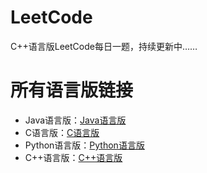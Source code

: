 # LeetCode  
C++语言版LeetCode每日一题，持续更新中……  
# 所有语言版链接
- Java语言版：[Java语言版](https://github.com/IronmanJay/LeetCode)
- C语言版：[C语言版](https://github.com/IronmanJay/C_Code/tree/master/LeetCode)
- Python语言版：[Python语言版](https://github.com/IronmanJay/Python_Project/tree/master/LeetCode)
- C++语言版：[C++语言版](https://github.com/IronmanJay/LeetCodeByCPlusPlus)
